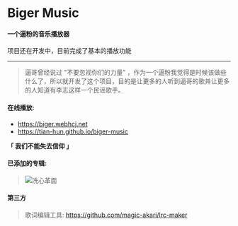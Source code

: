 # Biger Music
#### 一个逼粉的音乐播放器

项目还在开发中，目前完成了基本的播放功能

---------
> 逼哥曾经说过 "不要忽视你们的力量" ，作为一个逼粉我觉得是时候该做些什么了，所以就开发了这个项目，目的是让更多的人听到逼哥的歌并让更多的人知道有李志这样一个民谣歌手。

#### 在线播放:

+ https://biger.webhcj.net
+ https://tian-hun.github.io/biger-music

**「 我们不能失去信仰 」**

#### 已添加的专辑:

> ![洗心革面](http://media.webhcj.net/items/F85B50B58B003D55!590:/xxgm.jpg?authkey=AIi2BPhsvSW-Bd0)

#### 第三方
> 歌词编辑工具: https://github.com/magic-akari/lrc-maker
